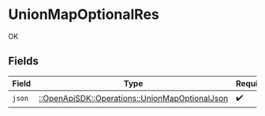 # UnionMapOptionalRes

OK


## Fields

| Field                                                                                             | Type                                                                                              | Required                                                                                          | Description                                                                                       |
| ------------------------------------------------------------------------------------------------- | ------------------------------------------------------------------------------------------------- | ------------------------------------------------------------------------------------------------- | ------------------------------------------------------------------------------------------------- |
| `json`                                                                                            | [::OpenApiSDK::Operations::UnionMapOptionalJson](../../models/operations/unionmapoptionaljson.md) | :heavy_check_mark:                                                                                | N/A                                                                                               |